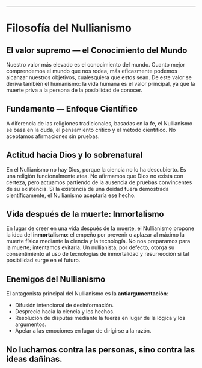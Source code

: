 -----  
# Filosofía del Nullianismo

## El valor supremo — el Conocimiento del Mundo

Nuestro valor más elevado es el conocimiento del mundo. Cuanto mejor comprendemos el mundo que nos rodea, más eficazmente podemos alcanzar nuestros objetivos, cualesquiera que estos sean. De este valor se deriva también el humanismo: la vida humana es el valor principal, ya que la muerte priva a la persona de la posibilidad de conocer.

## Fundamento — Enfoque Científico

A diferencia de las religiones tradicionales, basadas en la fe, el Nullianismo se basa en la duda, el pensamiento crítico y el método científico. No aceptamos afirmaciones sin pruebas.

## Actitud hacia Dios y lo sobrenatural

En el Nullianismo no hay Dios, porque la ciencia no lo ha descubierto. Es una religión funcionalmente atea. No afirmamos que Dios no exista con certeza, pero actuamos partiendo de la ausencia de pruebas convincentes de su existencia. Si la existencia de una deidad fuera demostrada científicamente, el Nullianismo aceptaría ese hecho.

## Vida después de la muerte: Inmortalismo

En lugar de creer en una vida después de la muerte, el Nullianismo propone la idea del **inmortalismo**: el empeño por prevenir o aplazar al máximo la muerte física mediante la ciencia y la tecnología. No nos preparamos para la muerte; intentamos evitarla. Un nullianista, por defecto, otorga su consentimiento al uso de tecnologías de inmortalidad y resurrección si tal posibilidad surge en el futuro.

## Enemigos del Nullianismo

El antagonista principal del Nullianismo es la **antiargumentación**:

- Difusión intencional de desinformación.  
- Desprecio hacia la ciencia y los hechos.  
- Resolución de disputas mediante la fuerza en lugar de la lógica y los argumentos.  
- Apelar a las emociones en lugar de dirigirse a la razón.

No luchamos contra las personas, sino contra las ideas dañinas.  
-----